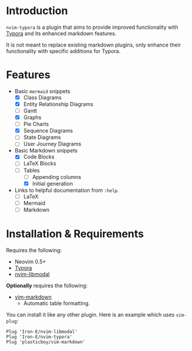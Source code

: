 # Introduction

`nvim-typora` is a plugin that aims to provide improved functionality with [Typora](typora.io) and its enhanced markdown features.

It is not meant to replace existing markdown plugins, only enhance their functionality with specific additions for Typora.

# Features

* Basic `mermaid` snippets
	* [x] Class Diagrams
	* [x] Entity Relationship Diagrams
	* [ ] Gantt
	* [x] Graphs
	* [ ] Pie Charts
	* [x] Sequence Diagrams
	* [ ] State Diagrams
	* [ ] User Journey Diagrams
* Basic Markdown snippets
	* [x] Code Blocks
	* [ ] LaTeX Blocks
	* [ ] Tables
		* [ ] Appending columns
		* [x] Initial generation
* Links to helpful documentation from `:help`.
	* [ ] LaTeX
	* [ ] Mermaid
	* [ ] Markdown

# Installation & Requirements

Requires the following:

* Neovim 0.5+
* [Typora](typora.io)
* [nvim-libmodal](https://github.com/Iron-E/nvim-libmodal)

__Optionally__ requires the following:

* [vim-markdown](https://github.com/plasticboy/vim-markdown/blob/master/ftplugin/markdown.vim)
	* Automatic table formatting.

You can install it like any other plugin. Here is an example which uses `vim-plug`:

```viml
Plug 'Iron-E/nvim-libmodal'
Plug 'Iron-E/nvim-typora'
Plug 'plasticboy/vim-markdown'
```
